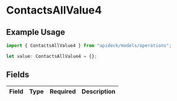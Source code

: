 # ContactsAllValue4

## Example Usage

```typescript
import { ContactsAllValue4 } from "apideck/models/operations";

let value: ContactsAllValue4 = {};
```

## Fields

| Field       | Type        | Required    | Description |
| ----------- | ----------- | ----------- | ----------- |